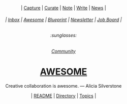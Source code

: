 <div align="center">

  | <a href="https://github.com/MathClimb/inbox/issues/new">Capture</a> | <a href="https://github.com/MathClimb/topics/issues/new">Curate</a> | <a href="https://github.com/MathClimb/notes/issues/new">Note</a> | <a href="https://github.com/MathClimb/guides/issues/new">Write</a> | <a href="https://github.com/MathClimb/newsletter/issues/new">News</a> |
  
  <h6> | <a href="https://github.com/mathclimb/inbox">Inbox</a> | <a href="https://github.com/mathclimb/awesome">Awesome</a> | <a href="https://github.com/mathclimb/blueprint">Blueprint</a> | <a href="https://github.com/mathclimb/newsletter">Newsletter</a> | <a href="https://github.com/mathclimb/jobs">Job Board</a> |</h6>
  <h6>:sunglasses:</h6>
  <h6><a href="https://github.com/mathclimb/community">Community</a></h6>
  <h1><b><a href="ABOUT.md">AWESOME</a></b></h1>
  <p>Creative collaboration is awesome. — Alicia Silverstone</p>
  | <a href="https://github.com/mathclimb/awesome/issues/1">README</a> | <a href="https://github.com/mathclimb/awesome/issues/2">Directory</a> | <a href="https://github.com/mathclimb/awesome/issues/3">Topics</a> |
</div>
